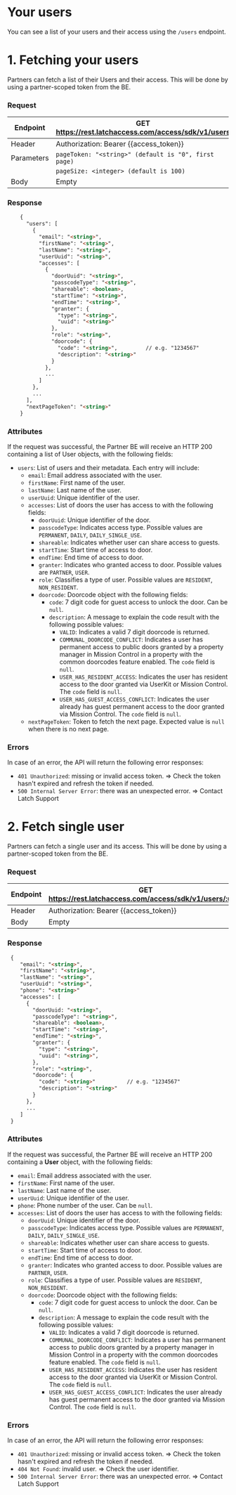 # Your users
You can see a list of your users and their access using the `/users` endpoint.
# 1. Fetching your users
Partners can fetch a list of their Users and their access. This will be done by using a partner-scoped token from the BE.
### Request
|Endpoint|GET https://rest.latchaccess.com/access/sdk/v1/users|
|--|--|
|Header|Authorization: Bearer {{access_token}}|
|Parameters|`pageToken: "<string>" (default is "0", first page)`|
||`pageSize: <integer> (default is 100)`|
|Body|Empty

### Response
```HTML
    {
      "users": [
        {
          "email": "<string>",
          "firstName": "<string>",
          "lastName": "<string>",
          "userUuid": "<string>",
          "accesses": [
            {
              "doorUuid": "<string>",
              "passcodeType": "<string>",
              "shareable": <boolean>,
              "startTime": "<string>",
              "endTime": "<string>",
              "granter": {
                "type": "<string>",
                "uuid": "<string>"
              },
              "role": "<string>",
              "doorcode": {
                "code": "<string>",         // e.g. "1234567"
                "description": "<string>"
              }
            },
            ...
          ]
        },
        ...
      ],
      "nextPageToken": "<string>"
    }
```
### Attributes
If the request was successful, the Partner BE will receive an HTTP 200 containing a list of User objects, with the following fields:
 -  `users`: List of users and their metadata. Each entry will include:
    * `email`: Email address associated with the user.
    * `firstName`: First name of the user.
    * `lastName`: Last name of the user.
    * `userUuid`: Unique identifier of the user.
    * `accesses`: List of doors the user has access to with the following fields:
      * `doorUuid`: Unique identifier of the door.
      * `passcodeType`: Indicates access type. Possible values are `PERMANENT`, `DAILY`, `DAILY_SINGLE_USE`.
      * `shareable`: Indicates whether user can share access to guests.
      * `startTime`: Start time of access to door.
      * `endTime`: End time of access to door.
      * `granter`: Indicates who granted access to door. Possible values are `PARTNER`, `USER`.
      * `role`: Classifies a type of user. Possible values are `RESIDENT`, `NON_RESIDENT`.
      * `doorcode`: Doorcode object with the following fields:
        * `code`: 7 digit code for guest access to unlock the door. Can be `null`.
        * `description`: A message to explain the code result with the following possible values:
          * `VALID`: Indicates a valid 7 digit doorcode is returned.
          * `COMMUNAL_DOORCODE_CONFLICT`: Indicates a user has permanent access to public doors granted by a property manager in Mission Control in a property with the common doorcodes feature enabled. The `code` field is `null`.
          * `USER_HAS_RESIDENT_ACCESS`: Indicates the user has resident access to the door granted via UserKit or Mission Control. The `code` field is `null`.
          * `USER_HAS_GUEST_ACCESS_CONFLICT`: Indicates the user already has guest permanent access to the door granted via Mission Control. The `code` field is `null`.
    * `nextPageToken`: Token to fetch the next page. Expected value is `null` when there is no next page.
### Errors
   In case of an error, the API will return the following error responses:
- `401 Unauthorized`: missing or invalid access token.
     ⇒ Check the token hasn't expired and refresh the token if needed.
- `500 Internal Server Error`: there was an unexpected error.
     ⇒ Contact Latch Support
# 2. Fetch single user
Partners can fetch a single user and its access. This will be done by using a partner-scoped token from the BE.
### Request
|Endpoint|GET https://rest.latchaccess.com/access/sdk/v1/users/:user|
|--|--|
|Header|Authorization: Bearer {{access_token}}|
|Body|Empty|
### Response
   ```HTML
    {
       "email": "<string>",
       "firstName": "<string>",
       "lastName": "<string>",
       "userUuid": "<string>",
       "phone": "<string>"
       "accesses": [
         {
           "doorUuid: "<string>",
           "passcodeType": "<string>",
           "shareable": <boolean>,
           "startTime": "<string>",
           "endTime": "<string>",
           "granter": {
             "type": "<string>",
             "uuid": "<string>",
           },
           "role": "<string>",
           "doorcode": {
             "code": "<string>"          // e.g. "1234567"
             "description": "<string>"
           }
         },
         ...
       ]
    }
```
### Attributes
If the request was successful, the Partner BE will receive an HTTP 200 containing a **User** object, with the following fields:
* `email`: Email address associated with the user.
* `firstName`: First name of the user.
* `lastName`: Last name of the user.
* `userUuid`: Unique identifier of the user.
* `phone`: Phone number of the user. Can be `null`.
* `accesses`: List of doors the user has access to with the following fields:
  * `doorUuid`: Unique identifier of the door.
  * `passcodeType`: Indicates access type. Possible values are `PERMANENT`, `DAILY`, `DAILY_SINGLE_USE`.
  * `shareable`: Indicates whether user can share access to guests.
  * `startTime`: Start time of access to door.
  * `endTime`: End time of access to door.
  * `granter`: Indicates who granted access to door. Possible values are `PARTNER`, `USER`.
  * `role`: Classifies a type of user. Possible values are `RESIDENT`, `NON_RESIDENT`.
  * `doorcode`: Doorcode object with the following fields:
    * `code`: 7 digit code for guest access to unlock the door. Can be `null`.
    * `description`: A message to explain the code result with the following possible values:
      * `VALID`: Indicates a valid 7 digit doorcode is returned.
      * `COMMUNAL_DOORCODE_CONFLICT`: Indicates a user has permanent access to public doors granted by a property manager in Mission Control in a property with the common doorcodes feature enabled. The `code` field is `null`.
      * `USER_HAS_RESIDENT_ACCESS`: Indicates the user has resident access to the door granted via UserKit or Mission Control. The `code` field is `null`.
      * `USER_HAS_GUEST_ACCESS_CONFLICT`: Indicates the user already has guest permanent access to the door granted via Mission Control. The `code` field is `null`.
### Errors
In case of an error, the API will return the following error responses:
- `401 Unauthorized`: missing or invalid access token.
   ⇒ Check the token hasn't expired and refresh the token if needed.
- `404 Not Found`: invalid user.
   ⇒ Check the user identifier.
- `500 Internal Server Error`: there was an unexpected error.
   ⇒ Contact Latch Support
